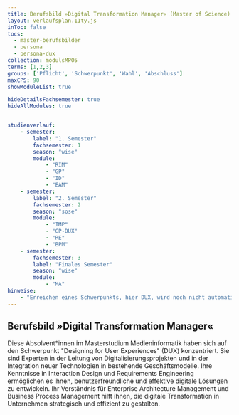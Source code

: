 ```yaml
---
title: Berufsbild »Digital Transformation Manager« (Master of Science)
layout: verlaufsplan.11ty.js
inToc: false
tocs:
  - master-berufsbilder
  - persona
  - persona-dux
collection: modulsMPO5
terms: [1,2,3]
groups: ['Pflicht', 'Schwerpunkt', 'Wahl', 'Abschluss']
maxCPS: 90
showModuleList: true

hideDetailsFachsemester: true
hideAllModules: true


studienverlauf:
    - semester:
        label: "1. Semester"
        fachsemester: 1
        season: "wise"
        module: 
            - "RIM"
            - "GP"
            - "ID"
            - "EAM"
    - semester:
        label: "2. Semester"
        fachsemester: 2
        season: "sose"
        module: 
            - "IMP"
            - "GP-DUX"
            - "RE"
            - "BPM"
    - semester:
        fachsemester: 3
        label: "Finales Semester"
        season: "wise"
        module: 
            - "MA"
hinweise:
    - "Erreichen eines Schwerpunkts, hier DUX, wird noch nicht automatisch geprüft"
---
```



## Berufsbild »Digital Transformation Manager«

Diese Absolvent\*innen im Masterstudium Medieninformatik haben sich auf den Schwerpunkt "Designing for User Experiences" (DUX) konzentriert. Sie sind Experten in der Leitung von Digitalisierungsprojekten und in der Integration neuer Technologien in bestehende Geschäftsmodelle. Ihre Kenntnisse in Interaction Design und Requirements Engineering ermöglichen es ihnen, benutzerfreundliche und effektive digitale Lösungen zu entwickeln. Ihr Verständnis für Enterprise Architecture Management und Business Process Management hilft ihnen, die digitale Transformation in Unternehmen strategisch und effizient zu gestalten.
